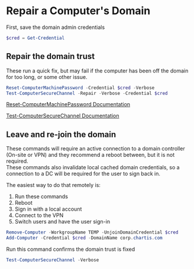 # Repair a Computer's Domain

First, save the domain admin credentials

```PowerShell
$cred = Get-Credential
```

## Repair the domain trust

These run a quick fix, but may fail if the computer has been off the domain for too long, or some other issue.

```PowerShell
Reset-ComputerMachinePassword -Credential $cred -Verbose
Test-ComputerSecureChannel -Repair -Verbose -Credential $cred
```

[Reset-ComputerMachinePassword Documentation](https://learn.microsoft.com/en-us/powershell/module/microsoft.powershell.management/reset-computermachinepassword)

[Test-ComputerSecureChannel Documentation](https://learn.microsoft.com/en-us/powershell/module/microsoft.powershell.management/test-computersecurechannel)

## Leave and re-join the domain

These commands will require an active connection to a domain controller (On-site or VPN) and they recommend a reboot between, but it is not required.  
These commands also invalidate local cached domain credentials, so a connection to a DC will be required for the user to sign back in.

The easiest way to do that remotely is:

1. Run these commands
2. Reboot
3. Sign in with a local account
4. Connect to the VPN
5. Switch users and have the user sign-in

```PowerShell
Remove-Computer -WorkgroupName TEMP -UnjoinDomainCredential $cred
Add-Computer -Credential $cred -DomainName corp.chartis.com
```

Run this command confirms the domain trust is fixed

```PowerShell
Test-ComputerSecureChannel -Verbose
```
